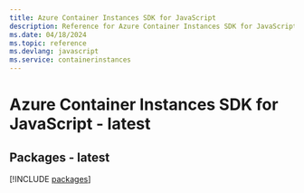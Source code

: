```yaml
---
title: Azure Container Instances SDK for JavaScript
description: Reference for Azure Container Instances SDK for JavaScript
ms.date: 04/18/2024
ms.topic: reference
ms.devlang: javascript
ms.service: containerinstances
---
```

# Azure Container Instances SDK for JavaScript - latest
## Packages - latest
[!INCLUDE [packages](container-instances-index.md)]